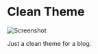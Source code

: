 Clean Theme
==========

![Screenshot](https://raw.githubusercontent.com/responsiv/clean-theme/master/assets/images/theme-preview.png)

Just a clean theme for a blog.
